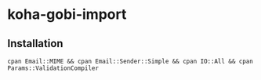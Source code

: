# koha-gobi-import

## Installation

`cpan Email::MIME && cpan Email::Sender::Simple && cpan IO::All && cpan Params::ValidationCompiler`

